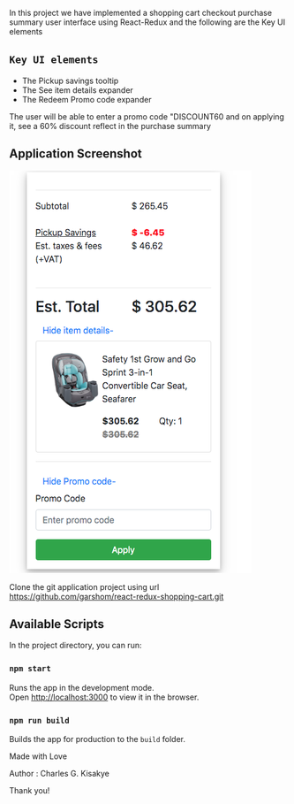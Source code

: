 In this project we have implemented a shopping cart checkout purchase summary user interface using React-Redux and the following are the Key UI elements

## `Key UI elements`
 * The Pickup savings tooltip
 * The See item details expander
 * The Redeem Promo code expander

The user will be able to enter a promo code "DISCOUNT60
and on applying it, see a 60% discount reflect in the purchase summary


## Application Screenshot

![img](https://github.com/garshom/react-redux-shopping-cart/blob/master/public/screenshot.png)



Clone the git application project using url https://github.com/garshom/react-redux-shopping-cart.git

## Available Scripts

In the project directory, you can run:

### `npm start`

Runs the app in the development mode.<br>
Open [http://localhost:3000](http://localhost:3000) to view it in the browser.


### `npm run build`

Builds the app for production to the `build` folder.<br>




Made with Love 

Author : Charles G. Kisakye 

Thank you!

